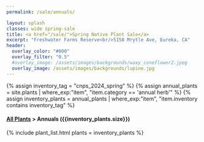 ```yaml
---
permalink: /sale/annuals/

layout: splash
classes: wide spring-sale
title: <a href="/sale/">Spring Native Plant Sale</a> 
excerpt: "Freshwater Farms Reserve<br/>5158 Mrytle Ave, Eureka, CA"
header:
  overlay_color: "#000"
  overlay_filter: "0.5"
  #overlay_image: /assets/images/backgrounds/waxy_coneflower2.jpeg
  overlay_image: /assets/images/backgrounds/lupine.jpg
---
```


<!-- Jekyll 3.9 doesnt support and/or in where_exp so we have to do this the messy way -->

{% assign inventory_tag = "cnps_2024_spring" %}
{% assign annual_plants = site.plants | where_exp:"item",
    "item.category == 'annual herb'" %}
{% assign inventory_plants = annual_plants | where_exp:"item",
    "item.inventory contains inventory_tag" %}

<div class="hours">
    <h4><a href="/sale/all/">All Plants</a> >  Annuals ({{inventory_plants.size}})</h4>
</div>

{% include plant_list.html 
    plants = inventory_plants
%}

